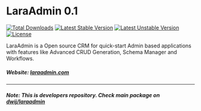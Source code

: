 # LaraAdmin 0.1

[![Total Downloads](https://poser.pugx.org/dwij/laraadmin/d/total.svg)](https://packagist.org/packages/dwij/laraadmin)
[![Latest Stable Version](https://poser.pugx.org/dwij/laraadmin/v/stable.svg)](https://packagist.org/packages/dwij/laraadmin)
[![Latest Unstable Version](https://poser.pugx.org/dwij/laraadmin/v/unstable.svg)](https://packagist.org/packages/dwij/laraadmin)
[![License](https://poser.pugx.org/dwij/laraadmin/license.svg)](https://packagist.org/packages/dwij/laraadmin)

LaraAdmin is a Open source CRM for quick-start Admin based applications with features like Advanced CRUD Generation, Schema Manager and Workflows.

##### Website: [laraadmin.com](http://laraadmin.com)

--------

##### Note: This is developers repository. Check main package on [dwij/laraadmin](https://github.com/dwijitsolutions/laraadmin)
